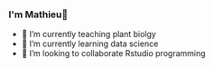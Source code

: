 ### I'm Mathieu👋


- 🔭 I’m currently teaching plant biolgy 
- 🌱 I’m currently learning data science
- 👯 I’m looking to collaborate Rstudio programming



